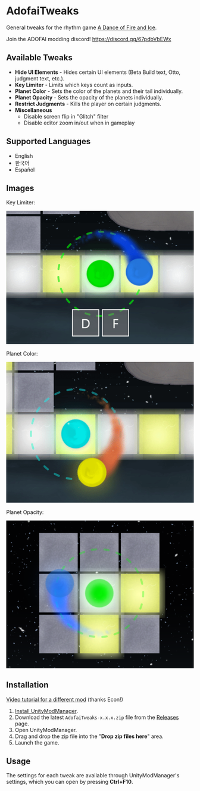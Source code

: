﻿# AdofaiTweaks

General tweaks for the rhythm game
[A Dance of Fire and Ice](https://store.steampowered.com/app/977950/A_Dance_of_Fire_and_Ice/).

Join the ADOFAI modding discord! https://discord.gg/67pdbVbEWx

## Available Tweaks

*   **Hide UI Elements** - Hides certain UI elements (Beta Build text, Otto,
   judgment text, etc.).
*   **Key Limiter** - Limits which keys count as inputs.
*   **Planet Color** - Sets the color of the planets and their tail
    individually.
*   **Planet Opacity** - Sets the opacity of the planets individually.
*   **Restrict Judgments** - Kills the player on certain judgments.
*   **Miscellaneous**
    *   Disable screen flip in "Glitch" filter
    *   Disable editor zoom in/out when in gameplay

## Supported Languages

*   English
*   한국어
*   Español

## Images

Key Limiter:

![Key Limiter Image](./Images/keylimiter1.gif)

Planet Color:

![Planet Color Image](./Images/planetcolor1.gif)

Planet Opacity:

![Planet Opacity Image](./Images/planetopacity1.png)

## Installation

[Video tutorial for a different mod](https://youtu.be/v60FdewWjY8) (thanks
Econ!)

1.  [Install UnityModManager](https://www.nexusmods.com/site/mods/21).
1.  Download the latest `AdofaiTweaks-x.x.x.zip` file from the
    [Releases](https://github.com/PizzaLovers007/AdofaiTweaks/releases) page.
1.  Open UnityModManager.
1.  Drag and drop the zip file into the "**Drop zip files here**" area.
1.  Launch the game.

## Usage

The settings for each tweak are available through UnityModManager's settings,
which you can open by pressing **Ctrl+F10**.